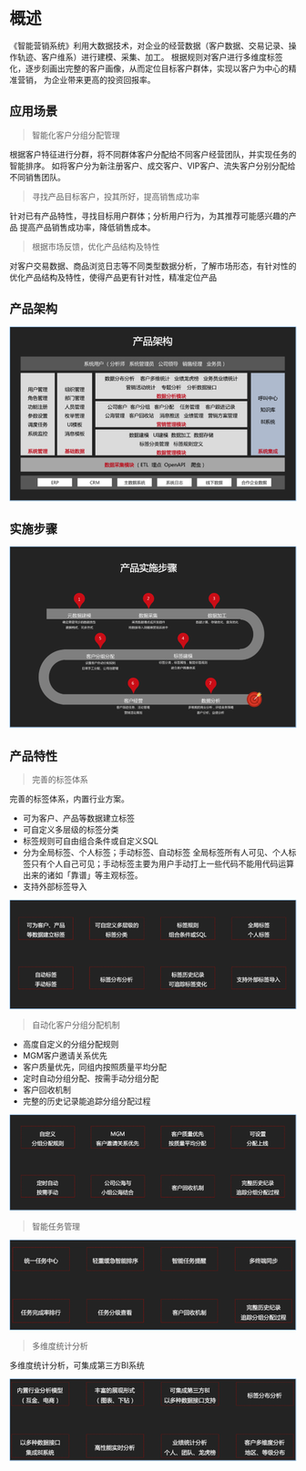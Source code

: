 # 概述

《智能营销系统》利用大数据技术，对企业的经营数据（客户数据、交易记录、操作轨迹、客户维系）进行建模、采集、加工。
根据规则对客户进行多维度标签化，逐步刻画出完整的客户画像，从而定位目标客户群体，实现以客户为中心的精准营销，
为企业带来更高的投资回报率。

## 应用场景

> 智能化客户分组分配管理

根据客户特征进行分群，将不同群体客户分配给不同客户经营团队，并实现任务的智能排序。
如将客户分为新注册客户、成交客户、VIP客户、流失客户分别分配给不同销售团队。

> 寻找产品目标客户，投其所好，提高销售成功率

针对已有产品特性，寻找目标用户群体；分析用户行为，为其推荐可能感兴趣的产品
提高产品销售成功率，降低销售成本。

> 根据市场反馈，优化产品结构及特性

对客户交易数据、商品浏览日志等不同类型数据分析，了解市场形态，有针对性的优化产品结构及特性，使得产品更有针对性，精准定位产品

## 产品架构

![产品架构](images/summary/jiagou.png "产品架构")

## 实施步骤

![实施步骤](images/summary/shishibuzhou.png "实施步骤")

## 产品特性

> 完善的标签体系

完善的标签体系，内置行业方案。

- 可为客户、产品等数据建立标签
- 可自定义多层级的标签分类
- 标签规则可自由组合条件或自定义SQL
- 分为全局标签、个人标签；手动标签、自动标签
全局标签所有人可见、个人标签只有个人自己可见；手动标签主要为用户手动打上一些代码不能用代码运算出来的诸如「靠谱」等主观标签。
- 支持外部标签导入

![标签体系](images/summary/biaoqian.png "标签体系")

> 自动化客户分组分配机制

- 高度自定义的分组分配规则
- MGM客户邀请关系优先
- 客户质量优先，同组内按照质量平均分配
- 定时自动分组分配、按需手动分组分配
- 客户回收机制
- 完整的历史记录能追踪分组分配过程

![分组分配](images/summary/fenpei.png "分组分配")

> 智能任务管理

![任务管理](images/summary/task.png "任务管理")

> 多维度统计分析

多维度统计分析，可集成第三方BI系统

![统计分析](images/summary/fenxi.png "统计分析")






